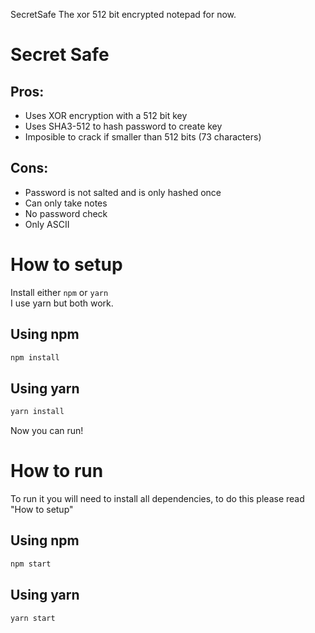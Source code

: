 SecretSafe
The xor 512 bit encrypted notepad for now.

# Secret Safe

## Pros:
- Uses XOR encryption with a 512 bit key
- Uses SHA3-512 to hash password to create key
- Imposible to crack if smaller than 512 bits (73 characters)

## Cons:
- Password is not salted and is only hashed once
- Can only take notes
- No password check
- Only ASCII

# How to setup
Install either `npm` or `yarn`<br/>
I use yarn but both work.

## Using npm
```bash
npm install
```

## Using yarn
```bash
yarn install
```

Now you can run!

# How to run
To run it you will need to install all dependencies, to do this please read "How to setup"

## Using npm
```bash
npm start
```

## Using yarn
```bash
yarn start
```
